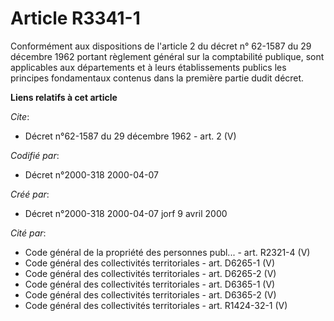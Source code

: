 # Article R3341-1

Conformément aux dispositions de l'article 2 du décret n° 62-1587 du 29 décembre 1962 portant règlement général sur la
comptabilité publique, sont applicables aux départements et à leurs établissements publics les principes fondamentaux
contenus dans la première partie dudit décret.

**Liens relatifs à cet article**

_Cite_:

  - Décret n°62-1587 du 29 décembre 1962 - art. 2 (V)

_Codifié par_:

  - Décret n°2000-318 2000-04-07

_Créé par_:

  - Décret n°2000-318 2000-04-07 jorf 9 avril 2000

_Cité par_:

  - Code général de la propriété des personnes publ... - art. R2321-4 (V)
  - Code général des collectivités territoriales - art. D6265-1 (V)
  - Code général des collectivités territoriales - art. D6265-2 (V)
  - Code général des collectivités territoriales - art. D6365-1 (V)
  - Code général des collectivités territoriales - art. D6365-2 (V)
  - Code général des collectivités territoriales - art. R1424-32-1 (V)
